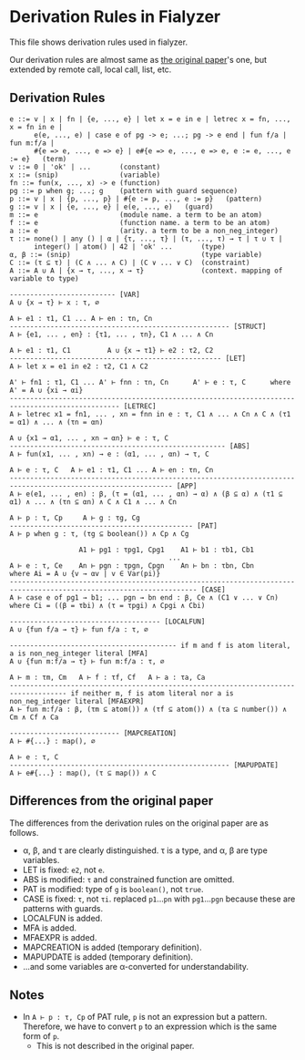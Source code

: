 # Derivation Rules in Fialyzer

This file shows derivation rules used in fialyzer.

Our derivation rules are almost same as [the original paper](https://it.uu.se/research/group/hipe/papers/succ_types.pdf)'s one, but extended by remote call, local call, list, etc.

## Derivation Rules

```
e ::= v | x | fn | {e, ..., e} | let x = e in e | letrec x = fn, ..., x = fn in e |
      e(e, ..., e) | case e of pg -> e; ...; pg -> e end | fun f/a | fun m:f/a |
      #{e => e, ..., e => e} | e#{e => e, ..., e => e, e := e, ..., e := e}   (term)
v ::= 0 | 'ok' | ...       (constant)
x ::= (snip)               (variable)
fn ::= fun(x, ..., x) -> e (function)
pg ::= p when g; ...; g    (pattern with guard sequence)
p ::= v | x | {p, ..., p} | #{e := p, ..., e := p}   (pattern)
g ::= v | x | {e, ..., e} | e(e, ..., e)   (guard)
m ::= e                    (module name. a term to be an atom)
f ::= e                    (function name. a term to be an atom)
a ::= e                    (arity. a term to be a non_neg_integer)
τ ::= none() | any () | α | {τ, ..., τ} | (τ, ..., τ) → τ | τ ∪ τ |
      integer() | atom() | 42 | 'ok' ...       (type)
α, β ::= (snip)                                (type variable)
C ::= (τ ⊆ τ) | (C ∧ ... ∧ C) | (C ∨ ... ∨ C)  (constraint)
A ::= A ∪ A | {x → τ, ..., x → τ}              (context. mapping of variable to type)
```

```
-------------------------- [VAR]
A ∪ {x → τ} ⊢ x : τ, ∅

A ⊢ e1 : τ1, C1 ... A ⊢ en : τn, Cn
------------------------------------------------------ [STRUCT]
A ⊢ {e1, ... , en} : {τ1, ... , τn}, C1 ∧ ... ∧ Cn

A ⊢ e1 : τ1, C1         A ∪ {x → τ1} ⊢ e2 : τ2, C2
---------------------------------------------------- [LET]
A ⊢ let x = e1 in e2 : τ2, C1 ∧ C2

A' ⊢ fn1 : τ1, C1 ... A' ⊢ fnn : τn, Cn      A' ⊢ e : τ, C      where A' = A ∪ {xi → αi}
------------------------------------------------------------------------------------------------- [LETREC]
A ⊢ letrec x1 = fn1, ... , xn = fnn in e : τ, C1 ∧ ... ∧ Cn ∧ C ∧ (τ1 = α1) ∧ ... ∧ (τn = αn)

A ∪ {x1 → α1, ... , xn → αn} ⊢ e : τ, C
----------------------------------------------------- [ABS]
A ⊢ fun(x1, ... , xn) → e : (α1, ... , αn) → τ, C

A ⊢ e : τ, C   A ⊢ e1 : τ1, C1 ... A ⊢ en : τn, Cn
-------------------------------------------------------------------------------------------------------------- [APP]
A ⊢ e(e1, ... , en) : β, (τ = (α1, ... , αn) → α) ∧ (β ⊆ α) ∧ (τ1 ⊆ α1) ∧ ... ∧ (τn ⊆ αn) ∧ C ∧ C1 ∧ ... ∧ Cn

A ⊢ p : τ, Cp     A ⊢ g : τg, Cg
--------------------------------------------- [PAT]
A ⊢ p when g : τ, (τg ⊆ boolean()) ∧ Cp ∧ Cg

                 A1 ⊢ pg1 : τpg1, Cpg1    A1 ⊢ b1 : τb1, Cb1
                                       ...
A ⊢ e : τ, Ce    An ⊢ pgn : τpgn, Cpgn    An ⊢ bn : τbn, Cbn      where Ai = A ∪ {v → αv | v ∈ Var(pi)}
-------------------------------------------------------------------------------------------------------------------- [CASE]
A ⊢ case e of pg1 → b1; ... pgn → bn end : β, Ce ∧ (C1 ∨ ... ∨ Cn) where Ci = ((β = τbi) ∧ (τ = τpgi) ∧ Cpgi ∧ Cbi)

------------------------------------- [LOCALFUN]
A ∪ {fun f/a → τ} ⊢ fun f/a : τ, ∅

----------------------------------------- if m and f is atom literal, a is non_neg_integer literal [MFA]
A ∪ {fun m:f/a → τ} ⊢ fun m:f/a : τ, ∅

A ⊢ m : τm, Cm   A ⊢ f : τf, Cf   A ⊢ a : τa, Ca
------------------------------------------------------------------------------------ if neither m, f is atom literal nor a is non_neg_integer literal [MFAEXPR]
A ⊢ fun m:f/a : β, (τm ⊆ atom()) ∧ (τf ⊆ atom()) ∧ (τa ⊆ number()) ∧ Cm ∧ Cf ∧ Ca

--------------------------- [MAPCREATION]
A ⊢ #{...} : map(), ∅

A ⊢ e : τ, C
------------------------------------------------------ [MAPUPDATE]
A ⊢ e#{...} : map(), (τ ⊆ map()) ∧ C
```

## Differences from the original paper

The differences from the derivation rules on the original paper are as follows.

- α, β, and τ are clearly distinguished. τ is a type, and α, β are type variables.
- LET is fixed: `e2`, not `e`.
- ABS is modified: `τ` and constrained function are omitted.
- PAT is modified: type of `g` is `boolean()`, not `true`.
- CASE is fixed: `τ`, not `τi`. replaced `p1`...`pn` with `pg1`...`pgn` because these are patterns with guards.
- LOCALFUN is added.
- MFA is added.
- MFAEXPR is added.
- MAPCREATION is added (temporary definition).
- MAPUPDATE is added (temporary definition).
- ...and some variables are α-converted for understandability.

## Notes

- In `A ⊢ p : τ, Cp` of PAT rule, `p` is not an expression but a pattern. Therefore, we have to convert `p` to an expression which is the same form of `p`.
  - This is not described in the original paper.
